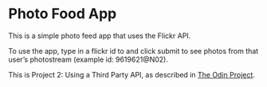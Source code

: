 # Photo Food App

This is a simple photo feed app that uses the Flickr API.

To use the app, type in a flickr id to and click submit to see photos from that user’s photostream (example id: 9619621@N02).

This is Project 2: Using a Third Party API, as described in [The Odin Project](http://www.theodinproject.com/courses/ruby-on-rails/lessons/apis).
